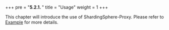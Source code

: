 +++
pre = "<b>5.2.1. </b>"
title = "Usage"
weight = 1
+++

This chapter will introduce the use of ShardingSphere-Proxy. 
Please refer to [Example](https://github.com/apache/shardingsphere/tree/master/examples) for more details.
